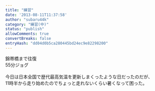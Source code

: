 ```yaml
---
title: "練習"
date: '2013-08-11T11:37:58'
author: "subaru44k"
category: "練習(中)"
status: "publish"
allowComments: true
convertBreaks: false
entryHash: "dd04d0b5ca280445bd24ec9e82298200"
---
```

錦帯橋まで往復<br>
55分ジョグ<br>
<br>
今日は日本全国で歴代最高気温を更新しまくったような日だったのだが、<br>
11時半から走り始めたのでちょっと走れないくらい暑くなって困った。

